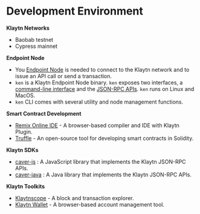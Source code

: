# Development Environment

**Klaytn Networks**

* Baobab testnet
* Cypress mainnet

**Endpoint Node**

* You [Endpoint Node](../node/endpoint-node/) is needed to connect to the Klaytn network and to issue an API call or send a transaction.
* `ken` is a Klaytn Endpoint Node binary. `ken` exposes two interfaces, a [command-line interface](../node/endpoint-node/ken-cli-commands.md) and the [JSON-RPC APIs](../dapp/json-rpc/). `ken` runs on Linux and MacOS.
* `ken` CLI comes with several utility and node management functions.

**Smart Contract Development**

* [Remix Online IDE](https://remix.ethereum.org/) - A browser-based compiler and IDE with Klaytn Plugin.
* [Truffle](https://github.com/trufflesuite/truffle) - An open-source tool for developing smart contracts in Solidity.

**Klaytn SDKs**

* [caver-js](../dapp/sdk/caver-js/) : A JavaScript library that implements the Klaytn JSON-RPC APIs.
* [caver-java](../dapp/sdk/caver-java/) : A Java library that implements the Klaytn JSON-RPC APIs.

**Klaytn Toolkits**

* [Klaytnscope](https://scope.klaytn.com/) - A block and transaction explorer.
* [Klaytn Wallet](https://wallet.klaytn.com/) - A browser-based account management tool.
